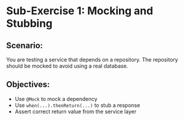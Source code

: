 # Sub-Exercise 1: Mocking and Stubbing

## Scenario:
You are testing a service that depends on a repository. The repository should be mocked to avoid using a real database.

## Objectives:
- Use `@Mock` to mock a dependency
- Use `when(...).thenReturn(...)` to stub a response
- Assert correct return value from the service layer
